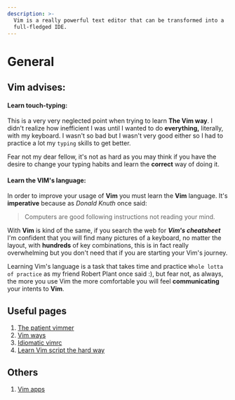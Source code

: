 ```yaml
---
description: >-
  Vim is a really powerful text editor that can be transformed into a
  full-fledged IDE.
---
```


# General

## Vim advises:

#### Learn touch-typing:

This is a very very neglected point when trying to learn **The Vim way**. I didn't realize how inefficient I was until I wanted to do **everything,** literally, with my keyboard. I wasn't so bad but I wasn't very good either so I had to practice a lot my `typing` skills to get better.

Fear not my dear fellow, it's not as hard as you may think if you have the desire to change your typing habits and learn the **correct** way of doing it.

#### Learn the VIM's language:

In order to improve your usage of **Vim** you must learn the **Vim** language. It's **imperative** because as _Donald Knuth_ once said:

> Computers are good following instructions not reading your mind.

With **Vim** is kind of the same, if you search the web for _**Vim's cheatsheet**_ I'm confident that you will find many pictures of a keyboard, no matter the layout, with **hundreds** of key combinations, this is in fact really overwhelming but you don't need that if you are starting your Vim's journey.

Learning Vim's language is a task that takes time and practice `Whole lotta of practice` as my friend Robert Plant once said :\), but fear not, as always, the more you use Vim the more comfortable you will feel **communicating** your intents to **Vim**.  


## Useful pages

1. [The patient vimmer](https://romainl.github.io/the-patient-vimmer/0.html)
2. [Vim ways](https://vimways.org)
3. [Idiomatic vimrc](https://github.com/romainl/idiomatic-vimrc)
4. [Learn Vim script the hard way](https://learnvimscriptthehardway.stevelosh.com/)

## Others

1. [Vim apps](https://vim.reversed.top/)

